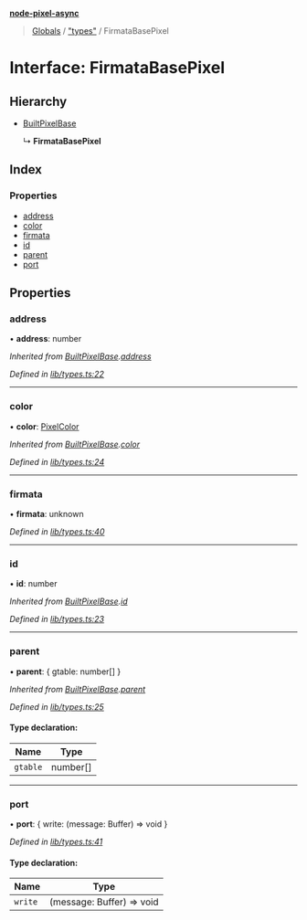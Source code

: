 **[node-pixel-async](../README.md)**

> [Globals](../globals.md) / ["types"](../modules/_types_.md) / FirmataBasePixel

# Interface: FirmataBasePixel

## Hierarchy

* [BuiltPixelBase](_types_.builtpixelbase.md)

  ↳ **FirmataBasePixel**

## Index

### Properties

* [address](_types_.firmatabasepixel.md#address)
* [color](_types_.firmatabasepixel.md#color)
* [firmata](_types_.firmatabasepixel.md#firmata)
* [id](_types_.firmatabasepixel.md#id)
* [parent](_types_.firmatabasepixel.md#parent)
* [port](_types_.firmatabasepixel.md#port)

## Properties

### address

•  **address**: number

*Inherited from [BuiltPixelBase](_types_.builtpixelbase.md).[address](_types_.builtpixelbase.md#address)*

*Defined in [lib/types.ts:22](https://github.com/hweeks/node-pixel-async/blob/c6b1f13/lib/types.ts#L22)*

___

### color

•  **color**: [PixelColor](_types_.pixelcolor.md)

*Inherited from [BuiltPixelBase](_types_.builtpixelbase.md).[color](_types_.builtpixelbase.md#color)*

*Defined in [lib/types.ts:24](https://github.com/hweeks/node-pixel-async/blob/c6b1f13/lib/types.ts#L24)*

___

### firmata

•  **firmata**: unknown

*Defined in [lib/types.ts:40](https://github.com/hweeks/node-pixel-async/blob/c6b1f13/lib/types.ts#L40)*

___

### id

•  **id**: number

*Inherited from [BuiltPixelBase](_types_.builtpixelbase.md).[id](_types_.builtpixelbase.md#id)*

*Defined in [lib/types.ts:23](https://github.com/hweeks/node-pixel-async/blob/c6b1f13/lib/types.ts#L23)*

___

### parent

•  **parent**: { gtable: number[]  }

*Inherited from [BuiltPixelBase](_types_.builtpixelbase.md).[parent](_types_.builtpixelbase.md#parent)*

*Defined in [lib/types.ts:25](https://github.com/hweeks/node-pixel-async/blob/c6b1f13/lib/types.ts#L25)*

#### Type declaration:

Name | Type |
------ | ------ |
`gtable` | number[] |

___

### port

•  **port**: { write: (message: Buffer) => void  }

*Defined in [lib/types.ts:41](https://github.com/hweeks/node-pixel-async/blob/c6b1f13/lib/types.ts#L41)*

#### Type declaration:

Name | Type |
------ | ------ |
`write` | (message: Buffer) => void |
